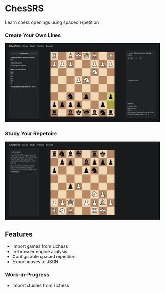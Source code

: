 # ChesSRS

Learn chess openings using spaced repetition

### Create Your Own Lines

![Create moves page](create_moves.png)

### Study Your Repetoire

![Study moves page](study_moves.png)

## Features

- Import games from Lichess
- In-browser engine analysis
- Configurable spaced repetition
- Export moves to JSON

### Work-in-Progress

- Import studies from Lichess
